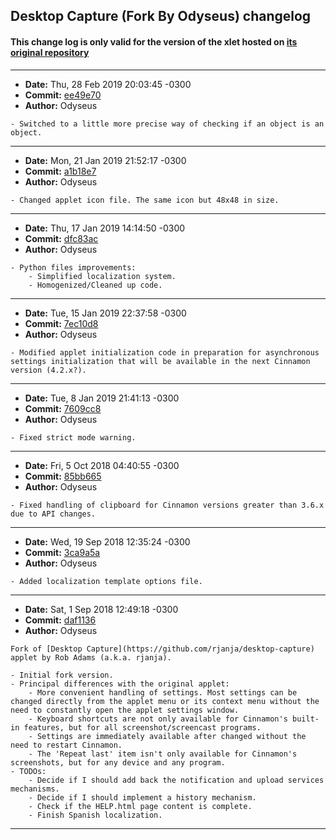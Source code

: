 ## Desktop Capture (Fork By Odyseus) changelog

#### This change log is only valid for the version of the xlet hosted on [its original repository](https://gitlab.com/Odyseus/CinnamonTools)

***

- **Date:** Thu, 28 Feb 2019 20:03:45 -0300
- **Commit:** [ee49e70](https://gitlab.com/Odyseus/CinnamonTools/commit/ee49e70)
- **Author:** Odyseus

```
- Switched to a little more precise way of checking if an object is an object.

```

***

- **Date:** Mon, 21 Jan 2019 21:52:17 -0300
- **Commit:** [a1b18e7](https://gitlab.com/Odyseus/CinnamonTools/commit/a1b18e7)
- **Author:** Odyseus

```
- Changed applet icon file. The same icon but 48x48 in size.

```

***

- **Date:** Thu, 17 Jan 2019 14:14:50 -0300
- **Commit:** [dfc83ac](https://gitlab.com/Odyseus/CinnamonTools/commit/dfc83ac)
- **Author:** Odyseus

```
- Python files improvements:
    - Simplified localization system.
    - Homogenized/Cleaned up code.

```

***

- **Date:** Tue, 15 Jan 2019 22:37:58 -0300
- **Commit:** [7ec10d8](https://gitlab.com/Odyseus/CinnamonTools/commit/7ec10d8)
- **Author:** Odyseus

```
- Modified applet initialization code in preparation for asynchronous settings initialization that will be available in the next Cinnamon version (4.2.x?).

```

***

- **Date:** Tue, 8 Jan 2019 21:41:13 -0300
- **Commit:** [7609cc8](https://gitlab.com/Odyseus/CinnamonTools/commit/7609cc8)
- **Author:** Odyseus

```
- Fixed strict mode warning.

```

***

- **Date:** Fri, 5 Oct 2018 04:40:55 -0300
- **Commit:** [85bb665](https://gitlab.com/Odyseus/CinnamonTools/commit/85bb665)
- **Author:** Odyseus

```
- Fixed handling of clipboard for Cinnamon versions greater than 3.6.x due to API changes.

```

***

- **Date:** Wed, 19 Sep 2018 12:35:24 -0300
- **Commit:** [3ca9a5a](https://gitlab.com/Odyseus/CinnamonTools/commit/3ca9a5a)
- **Author:** Odyseus

```
- Added localization template options file.

```

***

- **Date:** Sat, 1 Sep 2018 12:49:18 -0300
- **Commit:** [daf1136](https://gitlab.com/Odyseus/CinnamonTools/commit/daf1136)
- **Author:** Odyseus

```
Fork of [Desktop Capture](https://github.com/rjanja/desktop-capture) applet by Rob Adams (a.k.a. rjanja).

- Initial fork version.
- Principal differences with the original applet:
    - More convenient handling of settings. Most settings can be changed directly from the applet menu or its context menu without the need to constantly open the applet settings window.
    - Keyboard shortcuts are not only available for Cinnamon's built-in features, but for all screenshot/screencast programs.
    - Settings are immediately available after changed without the need to restart Cinnamon.
    - The 'Repeat last' item isn't only available for Cinnamon's screenshots, but for any device and any program.
- TODOs:
    - Decide if I should add back the notification and upload services mechanisms.
    - Decide if I should implement a history mechanism.
    - Check if the HELP.html page content is complete.
    - Finish Spanish localization.

```

***
